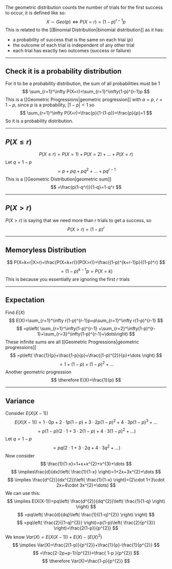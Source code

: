 The geometric distribution counts the number of trials for the first success to occur, it is defined like so:
$$
X\sim Geo(p)\iff P(X=r)=(1-p)^{r-1}p
$$
This is related to the [[Binomial Distribution|binomial distribution]] as it has:
- a probability of success that is the same on each trial ($p$)
- the outcome of each trial is independent of any other trial
- each trial has exactly two outcomes (success or failure)
___
## Check it is a probability distribution
For it to be a probability distribution, the sum of all probabilities must be 1
$$
\sum_{r=1}^\infty P(X=r)=\sum_{r=1}^\infty(1-p)^{r-1}p
$$
This is a [[Geometric Progressions|geometric progression]] with $a=p$, $r=1-p$, since $p$ is a probability, $|1-p|<1$ so
$$
\sum_{r=1}^\infty P(X=r)=\frac{p}{1-(1-p)}=\frac{p}{p}=1
$$
So it is a probability distribution.
___
## $P(X\leq r)$
$$
P(X\leq r)=P(X=1)+P(X=2)+\dots+P(X=r)
$$
Let $q=1-p$
$$
=p+pq+pq^{2}+\dots+pq^{r-1}
$$
This is a [[Geometric Distribution|geometric sum]]
$$
=\frac{p(1-q^r)}{1-q}=1-q^r
$$
___
## $P(X>r)$
$P(X>r)$ is saying that we need more than $r$ trials to get a success, so
$$
P(X>r)=(1-p)^r
$$
___
## Memoryless Distribution
$$
P(X=k+r|X>r)=\frac{P(X=k+r)}{P(X>r)}=\frac{(1-p)^{k+r-1}p}{(1-p)^r}
$$
$$
=(1-p)^{k-1}p=P(X=k)
$$
This is because you essentially are ignoring the first $r$ trials
___
## Expectation
Find $E(X)$
$$
E(X)=\sum_{r=1}^\infty r(1-p)^{r-1}p=p\sum_{r=1}^\infty r(1-p)^{r-1}
$$
$$
=p\left( \sum_{r=1}^\infty(1-p)^{r-1} +\sum_{r=2}^\infty(1-p)^{r-1}+\sum_{r=3}^\infty(1-p)^{r-1}+\dots\right)
$$
These infinite sums are all [[Geometric Progressions|geometric progressions]]
$$
=p\left( \frac{1}{p}+\frac{1-p}{p}+\frac{(1-p)^{2}}{p}+\dots \right)
$$
$$
=1+(1-p)+(1-p)^{2}+\dots
$$
Another geometric progression
$$
\therefore E(X)=\frac{1}{p}
$$
___
## Variance
Consider $E(X(X-1))$
$$
E(X(X-1))= 1\cdot 0p+2\cdot 1 p(1-p)+3 \cdot 2p(1-p)^{2}+4\cdot 3p(1-p)^{3}+\dots
$$
$$
=p(1-p)(2\cdot 1+3\cdot 2(1-p)+4\cdot 3(1-p)^{2}+\dots)
$$
Let $q=1-p$
$$
=pq(2\cdot 1+3\cdot 2q+4\cdot 3q^{2}+\dots)
$$
Now consider
$$
\frac{1}{1-x}=1+x+x^{2}+x^{3}+\dots
$$
$$
\implies\frac{d}{dx}\left( \frac{1}{1-x} \right)=1+2x+3x^{2}+\dots
$$
$$
\implies \frac{d^{2}}{dx^{2}}\left( \frac{1}{1-x} \right)=(2\cdot 1+3\cdot 2x+4\cdot 3x^{2}+\dots)
$$
We can use this:
$$
\implies E(X(X-1))=pq\left( \frac{d^{2}}{dq^{2}}\left( \frac{1}{1-q} \right) \right)
$$
$$
=pq\left( \frac{d}{dq}\left( \frac{1}{(1-q)^{2}} \right) \right)
$$
$$
=pq\left( \frac{2}{(1-q)^{3}} \right)=p(1-p)\left( \frac{2}{p^{3}} \right)=\frac{2(1-p)}{p^{2}}
$$
We know $Var(X)=E(X(X-1))+E(X)-(E(X)^{2})$
$$
\implies Var(X)=\frac{2(1-p)}{p^{2}}+\frac{1}{p}-\frac{1}{p^{2}}
$$
$$
=\frac{2-2p+p-1}{p^{2}}=\frac{ 1-p }{p^{2}}
$$
$$
\therefore Var(X)=\frac{1-p}{p^{2}}
$$




